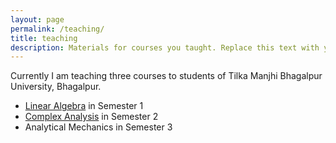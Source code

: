 ```yaml
---
layout: page
permalink: /teaching/
title: teaching
description: Materials for courses you taught. Replace this text with your description.
---
```


Currently I am teaching three courses to students of Tilka Manjhi Bhagalpur University, Bhagalpur. 

- [Linear Algebra](https://sandeepsuman.com/linear-algebra/) in Semester 1
- [Complex Analysis](https://sandeepsuman.com/complex-analysis/) in Semester 2
- Analytical Mechanics in Semester 3 
